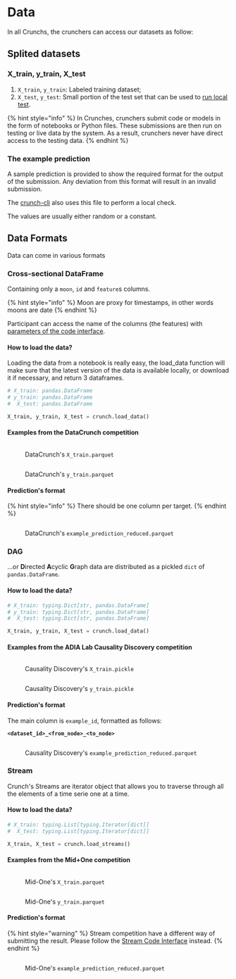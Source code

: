 # Data

In all Crunchs, the crunchers can access our datasets as follow:

## Splited datasets

### X\_train, y\_train, X\_test

1. `X_train`, `y_train`: Labeled training dataset;
2. `X_test`, `y_test`: Small portion of the test set that can be used to [run local test](./#local-testing).

{% hint style="info" %}
In Crunches, crunchers submit code or models in the form of notebooks or Python files. These submissions are then run on testing or live data by the system. As a result, crunchers never have direct access to the testing data.&#x20;
{% endhint %}

### The example prediction

A sample prediction is provided to show the required format for the output of the submission. Any deviation from this format will result in an invalid submission.

The [crunch-cli](https://pypi.org/project/crunch-cli) also uses this file to perform a local check.

The values are usually either random or a constant.

## Data Formats

Data can come in various formats

### Cross-sectional DataFrame

Containing only a `moon`, `id` and `feature`s columns.

{% hint style="info" %}
Moon are proxy for timestamps, in other words moons are date
{% endhint %}

Participant can access the name of the columns (the features) with [parameters of the code interface](code-interface.md#hidden-parameters).

#### How to load the data?

Loading the data from a notebook is really easy, the load\_data function will make sure that the latest version of the data is available locally, or download it if necessary, and return 3 dataframes.

```python
# X_train: pandas.DataFrame
# y_train: pandas.DataFrame
#  X_test: pandas.DataFrame

X_train, y_train, X_test = crunch.load_data()
```

#### Examples from the DataCrunch competition

<figure><img src="../../.gitbook/assets/datacrunch X_train.parquet.png" alt=""><figcaption><p>DataCrunch's <code>X_train.parquet</code></p></figcaption></figure>

<figure><img src="../../.gitbook/assets/datacrunch y_train.parquet.png" alt=""><figcaption><p>DataCrunch's <code>y_train.parquet</code></p></figcaption></figure>

#### Prediction's format

{% hint style="info" %}
There should be one column per target.
{% endhint %}

<figure><img src="../../.gitbook/assets/datacrunch example_prediction_reduced.parquet.png" alt=""><figcaption><p>DataCrunch's <code>example_prediction_reduced.parquet</code></p></figcaption></figure>

### DAG

...or **D**irected **A**cyclic **G**raph data are distributed as a pickled `dict` of `pandas.DataFrame`.

#### How to load the data?

```python
# X_train: typing.Dict[str, pandas.DataFrame]
# y_train: typing.Dict[str, pandas.DataFrame]
#  X_test: typing.Dict[str, pandas.DataFrame]

X_train, y_train, X_test = crunch.load_data()
```

#### Examples from the ADIA Lab Causality Discovery competition

<figure><img src="../../.gitbook/assets/causality discovery X_train.pickle.png" alt=""><figcaption><p>Causality Discovery's <code>X_train.pickle</code></p></figcaption></figure>

<figure><img src="../../.gitbook/assets/causality discovery y_train.pickle.png" alt=""><figcaption><p>Causality Discovery's <code>y_train.pickle</code></p></figcaption></figure>

#### Prediction's format

The main column is `example_id`, formatted as follows:

<pre><code><strong>&#x3C;dataset_id>_&#x3C;from_node>_&#x3C;to_node>
</strong></code></pre>

<figure><img src="../../.gitbook/assets/causality discovery example_prediction_reduced.parquet.png" alt=""><figcaption><p>Causality Discovery's <code>example_prediction_reduced.parquet</code></p></figcaption></figure>

### Stream

Crunch's Streams are iterator object that allows you to traverse through all the elements of a time serie one at a time.&#x20;

#### How to load the data?

```python
# X_train: typing.List[typing.Iterator[dict]]
#  X_test: typing.List[typing.Iterator[dict]]

X_train, X_test = crunch.load_streams()
```

#### Examples from the Mid+One competition

<figure><img src="../../.gitbook/assets/mid one X_train.parquet.png" alt=""><figcaption><p>Mid-One's <code>X_train.parquet</code></p></figcaption></figure>

<figure><img src="../../.gitbook/assets/mid one y_train.parquet.png" alt=""><figcaption><p>Mid-One's <code>y_train.parquet</code></p></figcaption></figure>

#### Prediction's format

{% hint style="warning" %}
Stream competition have a different way of submitting the result. Please follow the [Stream Code Interface](code-interface.md#stream) instead.
{% endhint %}

<figure><img src="../../.gitbook/assets/mid one example_prediction_reduced.parquet.png" alt=""><figcaption><p>Mid-One's <code>example_prediction_reduced.parquet</code></p></figcaption></figure>

